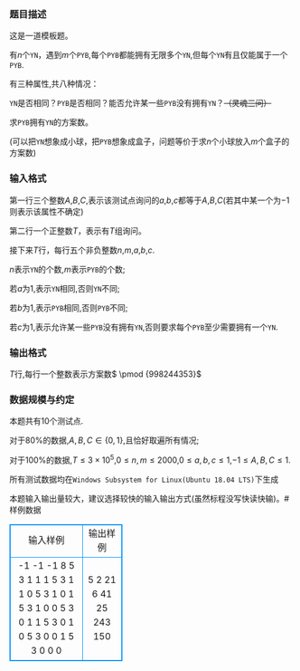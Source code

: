 ### 题目描述

这是一道模板题。

有$n$个`YN`，遇到$m$个`PYB`,每个`PYB`都能拥有无限多个`YN`,但每个`YN`有且仅能属于一个`PYB`.

有三种属性,共八种情况：

`YN`是否相同？`PYB`是否相同？能否允许某一些`PYB`没有拥有`YN`？~~（灵魂三问）~~

求`PYB`拥有`YN`的方案数。

(可以把`YN`想象成小球，把`PYB`想象成盒子，问题等价于求$n$个小球放入$m$个盒子的方案数)

### 输入格式

第一行三个整数$A$,$B$,$C$,表示该测试点询问的$a$,$b$,$c$都等于$A$,$B$,$C$(若其中某一个为$-1$则表示该属性不确定)

第二行一个正整数$T$，表示有$T$组询问。

接下来$T$行，每行五个非负整数$n$,$m$,$a$,$b$,$c$.

$n$表示`YN`的个数,$m$表示`PYB`的个数;

若$a$为$1$,表示`YN`相同,否则`YN`不同;

若$b$为$1$,表示`PYB`相同,否则`PYB`不同;

若$c$为$1$,表示允许某一些`PYB`没有拥有`YN`,否则要求每个`PYB`至少需要拥有一个`YN`.

### 输出格式

$T$行,每行一个整数表示方案数$ \pmod {998244353}$

### 数据规模与约定

本题共有$10$个测试点.  

对于$80\%$的数据,$A,B,C \in \{0,1\}$,且恰好取遍所有情况; 

对于$100 \%$的数据,$T \le 3 \times 10^5$,$0 \le n,m \le 2000$,$0 \le a,b,c \le 1$,$-1 \le A,B,C \le 1$.

所有测试数据均在`Windows Subsystem for Linux(Ubuntu 18.04 LTS)`下生成

本题输入输出量较大，建议选择较快的输入输出方式(虽然标程没写快读快输)。# 样例数据
<style>
        table,table tr th, table tr td { border:1px solid #0094ff; }
        table { width: 200px; min-height: 25px; line-height: 25px; text-align: center; border-collapse: collapse;}   
    </style>
<table>
	<tr>
		<td>输入样例</td>
		<td>输出样例</td>
	</tr>
<tr><td>-1 -1 -1
8
5 3 1 1 1
5 3 1 1 0
5 3 1 0 1
5 3 1 0 0
5 3 0 1 1
5 3 0 1 0
5 3 0 0 1
5 3 0 0 0
</td><td>5
2
21
6
41
25
243
150
</td></tr></table>
